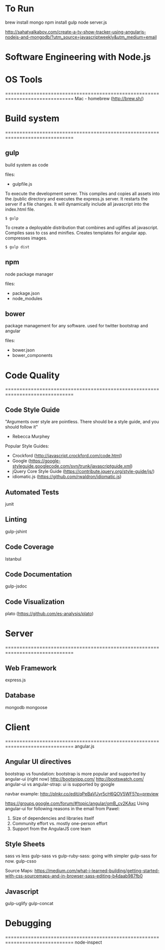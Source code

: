 # To Run
brew install mongo
npm install
gulp
node server.js


http://sahatyalkabov.com/create-a-tv-show-tracker-using-angularjs-nodejs-and-mongodb/?utm_source=javascriptweekly&utm_medium=email

# Software Engineering with Node.js

# OS Tools
==============================================================================
Mac - homebrew (http://brew.sh/)

# Build system
==============================================================================
## gulp
build system as code

files:

  * gulpfile.js

To execute the development server. This compiles and copies all assets into the /public directory and executes the express.js server. It restarts the server if a file changes. It will dynamically include all javascript into the index.html file.

    $ gulp

To create a deployable distribution that combines and uglifies all javascript. Compiles sass to css and minifies. Creates templates for angular app. compresses images.

    $ gulp dist


## npm
node package manager

files:

  * package.json
  * node_modules

## bower
package management for any software. used for twitter bootstrap and angular

files:

  * bower.json
  * bower_components

# Code Quality
==============================================================================

## Code Style Guide
"Arguments over style are pointless. There should be a style guide, and you should follow it"
- Rebecca Murphey

Popular Style Guides:

  * Crockford (http://javascript.crockford.com/code.html)
  * Google (https://google-styleguide.googlecode.com/svn/trunk/javascriptguide.xml)
  * jQuery Core Style Guide (https://contribute.jquery.org/style-guide/js/)
  * idiomatic.js (https://github.com/rwaldron/idiomatic.js)

## Automated Tests
junit

## Linting
gulp-jshint

## Code Coverage
Istanbul

## Code Documentation
gulp-jsdoc

## Code Visualization
plato (https://github.com/es-analysis/plato)


# Server
==============================================================================

## Web Framework
express.js

## Database
mongodb
mongoose

# Client
==============================================================================
angular.js

## Angular UI directives
bootstrap vs foundation: bootstrap is more popular and supported by angular-ui (right now)
http://bootsnipp.com/
http://bootswatch.com/
angular-ui vs angular-strap: ui is supported by google

navbar example: http://plnkr.co/edit/qPeBaVUyr5cH6QOV5WF5?p=preview

https://groups.google.com/forum/#!topic/angular/omB_cv2KAxc
Using angular-ui for following reasons in the email from Pawel:

1) Size of dependencies and libraries itself
4) Community effort vs. mostly one-person effort
5) Support from the AngularJS core team


## Style Sheets
sass vs less
gulp-sass vs gulp-ruby-sass: going with simpler gulp-sass for now.
gulp-csso

Source Maps:
https://medium.com/what-i-learned-building/getting-started-with-css-sourcemaps-and-in-browser-sass-editing-b4daab987fb0

## Javascript
gulp-uglify
gulp-concat


# Debugging
==============================================================================
node-inspect
